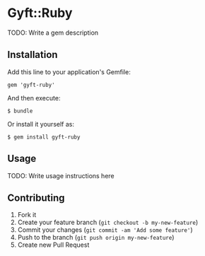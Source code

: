 # Gyft::Ruby

TODO: Write a gem description

## Installation

Add this line to your application's Gemfile:

    gem 'gyft-ruby'

And then execute:

    $ bundle

Or install it yourself as:

    $ gem install gyft-ruby

## Usage

TODO: Write usage instructions here

## Contributing

1. Fork it
2. Create your feature branch (`git checkout -b my-new-feature`)
3. Commit your changes (`git commit -am 'Add some feature'`)
4. Push to the branch (`git push origin my-new-feature`)
5. Create new Pull Request
